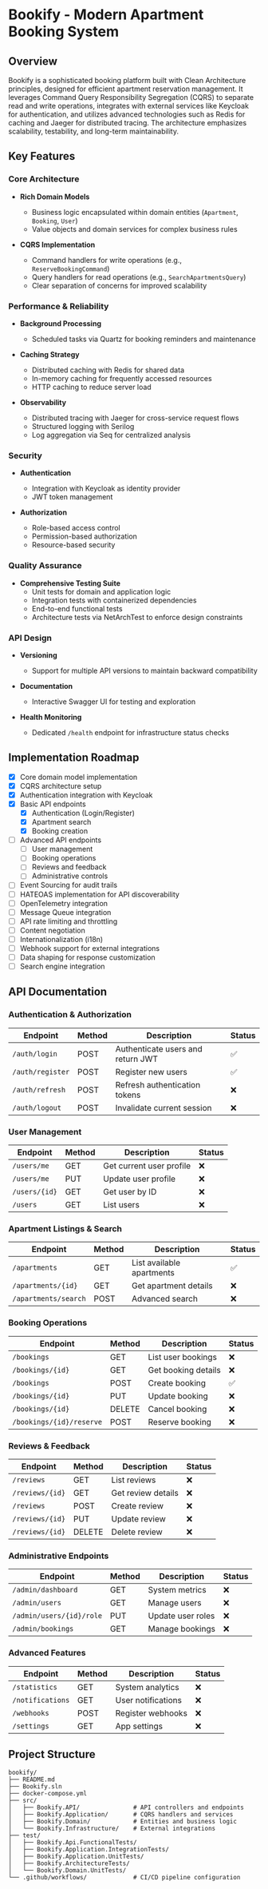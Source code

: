 # Bookify - Modern Apartment Booking System

## Overview

Bookify is a sophisticated booking platform built with Clean Architecture principles, designed for efficient apartment reservation management. It leverages Command Query Responsibility Segregation (CQRS) to separate read and write operations, integrates with external services like Keycloak for authentication, and utilizes advanced technologies such as Redis for caching and Jaeger for distributed tracing. The architecture emphasizes scalability, testability, and long-term maintainability.

## Key Features

### Core Architecture
- **Rich Domain Models**
  - Business logic encapsulated within domain entities (`Apartment`, `Booking`, `User`)
  - Value objects and domain services for complex business rules

- **CQRS Implementation**
  - Command handlers for write operations (e.g., `ReserveBookingCommand`)
  - Query handlers for read operations (e.g., `SearchApartmentsQuery`)
  - Clear separation of concerns for improved scalability

### Performance & Reliability
- **Background Processing**
  - Scheduled tasks via Quartz for booking reminders and maintenance
  
- **Caching Strategy**
  - Distributed caching with Redis for shared data
  - In-memory caching for frequently accessed resources
  - HTTP caching to reduce server load

- **Observability**
  - Distributed tracing with Jaeger for cross-service request flows
  - Structured logging with Serilog
  - Log aggregation via Seq for centralized analysis

### Security
- **Authentication**
  - Integration with Keycloak as identity provider
  - JWT token management

- **Authorization**
  - Role-based access control
  - Permission-based authorization
  - Resource-based security

### Quality Assurance
- **Comprehensive Testing Suite**
  - Unit tests for domain and application logic
  - Integration tests with containerized dependencies
  - End-to-end functional tests
  - Architecture tests via NetArchTest to enforce design constraints

### API Design
- **Versioning**
  - Support for multiple API versions to maintain backward compatibility
  
- **Documentation**
  - Interactive Swagger UI for testing and exploration
  
- **Health Monitoring**
  - Dedicated `/health` endpoint for infrastructure status checks

## Implementation Roadmap

- [x] Core domain model implementation
- [x] CQRS architecture setup
- [x] Authentication integration with Keycloak
- [x] Basic API endpoints
  - [x] Authentication (Login/Register)
  - [x] Apartment search
  - [x] Booking creation
- [ ] Advanced API endpoints
  - [ ] User management
  - [ ] Booking operations
  - [ ] Reviews and feedback
  - [ ] Administrative controls
- [ ] Event Sourcing for audit trails
- [ ] HATEOAS implementation for API discoverability
- [ ] OpenTelemetry integration
- [ ] Message Queue integration
- [ ] API rate limiting and throttling
- [ ] Content negotiation
- [ ] Internationalization (i18n)
- [ ] Webhook support for external integrations
- [ ] Data shaping for response customization
- [ ] Search engine integration

## API Documentation

### Authentication & Authorization
| Endpoint | Method | Description | Status |
|----------|--------|-------------|--------|
| `/auth/login` | POST | Authenticate users and return JWT | ✅ |
| `/auth/register` | POST | Register new users | ✅ |
| `/auth/refresh` | POST | Refresh authentication tokens | ❌ |
| `/auth/logout` | POST | Invalidate current session | ❌ |

### User Management
| Endpoint | Method | Description | Status |
|----------|--------|-------------|--------|
| `/users/me` | GET | Get current user profile | ❌ |
| `/users/me` | PUT | Update user profile | ❌ |
| `/users/{id}` | GET | Get user by ID | ❌ |
| `/users` | GET | List users | ❌ |

### Apartment Listings & Search
| Endpoint | Method | Description | Status |
|----------|--------|-------------|--------|
| `/apartments` | GET | List available apartments | ✅ |
| `/apartments/{id}` | GET | Get apartment details | ❌ |
| `/apartments/search` | POST | Advanced search | ❌ |

### Booking Operations
| Endpoint | Method | Description | Status |
|----------|--------|-------------|--------|
| `/bookings` | GET | List user bookings | ❌ |
| `/bookings/{id}` | GET | Get booking details | ❌ |
| `/bookings` | POST | Create booking | ✅ |
| `/bookings/{id}` | PUT | Update booking | ❌ |
| `/bookings/{id}` | DELETE | Cancel booking | ❌ |
| `/bookings/{id}/reserve` | POST | Reserve booking | ❌ |

### Reviews & Feedback
| Endpoint | Method | Description | Status |
|----------|--------|-------------|--------|
| `/reviews` | GET | List reviews | ❌ |
| `/reviews/{id}` | GET | Get review details | ❌ |
| `/reviews` | POST | Create review | ❌ |
| `/reviews/{id}` | PUT | Update review | ❌ |
| `/reviews/{id}` | DELETE | Delete review | ❌ |

### Administrative Endpoints
| Endpoint | Method | Description | Status |
|----------|--------|-------------|--------|
| `/admin/dashboard` | GET | System metrics | ❌ |
| `/admin/users` | GET | Manage users | ❌ |
| `/admin/users/{id}/role` | PUT | Update user roles | ❌ |
| `/admin/bookings` | GET | Manage bookings | ❌ |

### Advanced Features
| Endpoint | Method | Description | Status |
|----------|--------|-------------|--------|
| `/statistics` | GET | System analytics | ❌ |
| `/notifications` | GET | User notifications | ❌ |
| `/webhooks` | POST | Register webhooks | ❌ |
| `/settings` | GET | App settings | ❌ |

## Project Structure

```text
bookify/
├── README.md
├── Bookify.sln
├── docker-compose.yml
├── src/
│   ├── Bookify.API/               # API controllers and endpoints
│   ├── Bookify.Application/       # CQRS handlers and services
│   ├── Bookify.Domain/            # Entities and business logic
│   └── Bookify.Infrastructure/    # External integrations
├── test/
│   ├── Bookify.Api.FunctionalTests/
│   ├── Bookify.Application.IntegrationTests/
│   ├── Bookify.Application.UnitTests/
│   ├── Bookify.ArchitectureTests/
│   └── Bookify.Domain.UnitTests/
└── .github/workflows/             # CI/CD pipeline configuration

```
